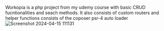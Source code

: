 Workopia is a php project from my udemy course with basic CRUD fucntionalities and seach methods.
It also consists of custom routers and helper functions 
consists of the coposer psr-4 auto loader
![Screenshot 2024-04-15 111131](https://github.com/nathaniel-ray/workopia-php/assets/145053690/46bb1302-52ce-4936-ad38-76a22a0c31e6)
